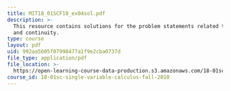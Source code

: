 ```yaml
---
title: MIT18_01SCF10_ex04sol.pdf
description: >-
  This resource contains solutions for the problem statements related to limits
  and continuity.
type: course
layout: pdf
uid: 992aa5605f07998477a1f9e2cba0737d
file_type: application/pdf
file_location: >-
  https://open-learning-course-data-production.s3.amazonaws.com/18-01sc-single-variable-calculus-fall-2010/992aa5605f07998477a1f9e2cba0737d_MIT18_01SCF10_ex04sol.pdf
course_id: 18-01sc-single-variable-calculus-fall-2010
---
```

